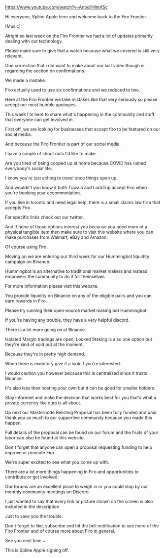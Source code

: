 https://www.youtube.com/watch?v=Anbq1HlmXSc

Hi everyone, Spline Apple here and welcome back to the Firo Frontier.

[Music]

Alright so last week on the Firo Frontier we had a lot of updates primarily dealing with our technology.

Please make sure to give that a watch because what we covered is still very relevant.

One correction that i did want to make about our last video though is regarding the section on confirmations.

We made a mistake.

Firo actually used to use six confirmations and we reduced to two.

Here at the Firo Frontier we take mistakes like that very seriously so please accept our most humble apologies.

This week I'm here to share what's happening in the community and stuff that everyone can get involved in.

First off, we are looking for businesses that accept firo to be featured on our social media.

And because the Firo Frontier is part of our social media.

I have a couple of shout outs I'd like to make.

Are you tired of being cooped up at home because COVID has ruined everybody's social life.

I know you're just aching to travel once things open up.

And wouldn't you know it both Travala and LockTrip accept Firo when you're booking your accommodation.

If you live in toronto and need legal help, there is a small claims law firm that accepts Firo.

For specific links check out our twitter.

And if none of those options interest you because you need more of a physical tangible item
then make sure to visit this website where you can make purchases from Walmart, eBay and Amazon.

Of course using Firo.

Moving on we are entering our third week for our Hummingbot liquidity campaign on Binance.

Hummingbot is an alternative to traditional market makers and instead empowers the community to do it for themselves.

For more information please visit this website.

You provide liquidity on Binance on any of the eligible pairs and you can earn rewards in Firo.

Please try running their open-source market making bot Hummingbot.

If you're having any trouble, they have a very helpful discord.

There is a lot more going on at Binance.

Isolated Margin tradings are open, Locked Staking is also one option but they're kind of sold out at the moment.

Because they're in pretty high demand.

When there is inventory give it a look if you're interested.

I would caution you however because this is centralized since it trusts Binance.

It's also less than hosting your own but it can be good for smaller holders.

Stay informed and make the decision that works best for you that's what a private currency like ours is all about.

Up next our Masternode Relisting Proposal has been fully funded and paid thank you so much
to our supportive community because you made this happen.

Full details of the proposal can be found on our forum and the fruits of your labor can also be found at this website.

Don't forget that anyone can open a proposal requesting funding to help improve or promote Firo.

We're super excited to see what you come up with.

There are a lot more things happening in Firo and opportunities to contribute or get involved.

Our forums are an excellent place to weigh in or you could stop by our monthly community meetings on Discord.

I just wanted to say that every link or picture shown on the screen is also included in the description

Just to save you the trouble.

Don't forget to like, subscribe and hit the bell notification to see more of the Firo Frontier and
of course more about Firo in general.

See you next time ~

This is Spline Apple signing off.
